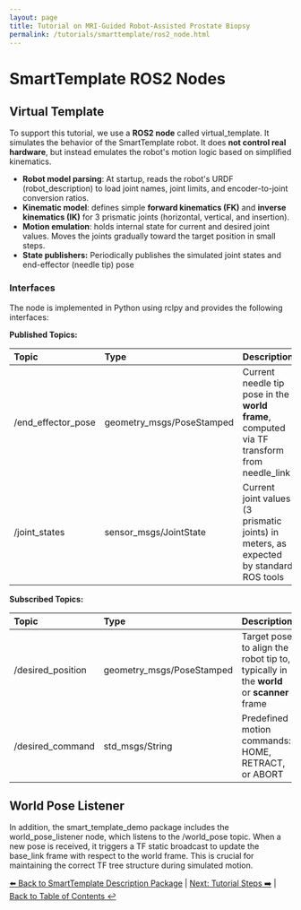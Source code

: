 ```yaml
---
layout: page
title: Tutorial on MRI-Guided Robot-Assisted Prostate Biopsy
permalink: /tutorials/smarttemplate/ros2_node.html
---
```


# SmartTemplate ROS2 Nodes

## Virtual Template

To support this tutorial, we use a **ROS2 node** called virtual_template. It simulates the behavior of the SmartTemplate robot. It does **not control real hardware**, but instead emulates the robot's motion logic based on simplified kinematics.

- **Robot model parsing**: At startup, reads the robot's URDF (robot_description) to load joint names, joint limits, and encoder-to-joint conversion ratios.
- **Kinematic model**: defines simple **forward kinematics (FK)** and **inverse kinematics (IK)** for 3 prismatic joints (horizontal, vertical, and insertion).
- **Motion emulation**: holds internal state for current and desired joint values. Moves the joints gradually toward the target position in small steps.
- **State publishers:** Periodically publishes the simulated joint states and end-effector (needle tip) pose

### Interfaces

The node is implemented in Python using rclpy and provides the following interfaces:

**Published Topics:**

| **Topic** | **Type** | **Description** |
|:-----------|:---------|:----------------|
| /end_effector_pose | geometry_msgs/PoseStamped | Current needle tip pose in the **world frame**, computed via TF transform from needle_link |
| /joint_states | sensor_msgs/JointState | Current joint values (3 prismatic joints) in meters, as expected by standard ROS tools |

**Subscribed Topics:**

| **Topic** | **Type** | **Description** |
|:-----------|:---------|:----------------|
| /desired_position | geometry_msgs/PoseStamped | Target pose to align the robot tip to, typically in the **world** or **scanner** frame |
| /desired_command | std_msgs/String | Predefined motion commands: HOME, RETRACT, or ABORT |

## World Pose Listener

In addition, the smart_template_demo package includes the world_pose_listener node, which listens to the /world_pose topic. When a new pose is received, it triggers a TF static broadcast to update the base_link frame with respect to the world frame. This is crucial for maintaining the correct TF tree structure during simulated motion.

[⬅️ Back to SmartTemplate Description Package](description) | [Next: Tutorial Steps ➡️](0-preparation) | [Back to Table of Contents ↩️](index)
